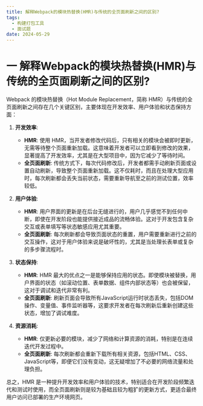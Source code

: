 ```yaml
---
title: 解释Webpack的模块热替换(HMR)与传统的全页面刷新之间的区别?
tags:
  - 构建打包工具
  - 面试题
date: 2024-05-29
---
```

# 一 解释Webpack的模块热替换(HMR)与传统的全页面刷新之间的区别?

Webpack 的模块热替换（Hot Module Replacement，简称 HMR）与传统的全页面刷新之间存在几个关键区别，主要体现在开发效率、用户体验和状态保持方面：

1. **开发效率**:
    
    - **HMR**: 使用 HMR，当开发者修改代码后，只有相关的模块会被即时更新，无需等待整个页面重新加载。这意味着开发者可以立即看到修改的效果，显著提高了开发效率，尤其是在大型项目中，因为它减少了等待时间。
    - **全页面刷新**: 传统方式下，每次代码修改后，开发者都需手动刷新页面或设置自动刷新，导致整个页面重新加载。这不仅耗时，而且在处理大型应用时，每次刷新都会丢失当前状态，需要重新导航至之前的测试位置，效率较低。
2. **用户体验**:
    
    - **HMR**: 用户界面的更新是在后台无缝进行的，用户几乎感觉不到任何中断，即使在开发阶段也能提供接近成品的流畅体验。这对于开发包含复杂交互或表单填写等状态敏感应用尤其重要。
    - **全页面刷新**: 每次刷新都会导致页面状态的重置，用户需要重新进行之前的交互操作，这对于用户体验来说是破坏性的，尤其是当处理长表单或复杂的多步骤流程时。
3. **状态保持**:
    
    - **HMR**: HMR 最大的优点之一是能够保持应用的状态。即使模块被替换，用户界面的状态（如滚动位置、表单数据、组件内部状态等）也会被保留，这对于调试和迭代非常有利。
    - **全页面刷新**: 刷新页面会导致所有JavaScript运行时状态丢失，包括DOM操作、变量值、事件监听器等，这要求开发者在每次刷新后重新创建这些状态，增加了调试难度。
4. **资源消耗**:
    
    - **HMR**: 仅更新必要的模块，减少了网络和计算资源的消耗，特别是在连续迭代开发过程中。
    - **全页面刷新**: 每次刷新都会重新下载所有相关资源，包括HTML、CSS、JavaScript等，即便它们没有变动，这无疑增加了不必要的网络流量和处理负担。

总之，HMR 是一种提升开发效率和用户体验的技术，特别适合在开发阶段频繁迭代和测试时使用，而全页面刷新则是较为基础且较为粗犷的更新方式，更适合最终用户访问已部署的生产环境网页。

